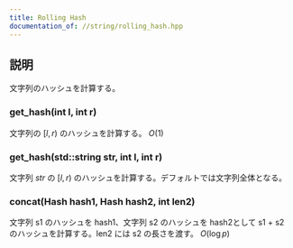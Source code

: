 ```yaml
---
title: Rolling Hash
documentation_of: //string/rolling_hash.hpp
---
```


## 説明

文字列のハッシュを計算する。

### get_hash(int l, int r)

文字列の $[l, r)$ のハッシュを計算する。 $O(1)$

### get_hash(std::string str, int l, int r)

文字列 $str$ の $[l, r)$ のハッシュを計算する。デフォルトでは文字列全体となる。

### concat(Hash hash1, Hash hash2, int len2)

文字列 s1 のハッシュを hash1、文字列 s2 のハッシュを hash2として s1 + s2 のハッシュを計算する。len2 には s2 の長さを渡す。 $O(\log p)$